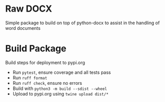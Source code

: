 # Raw DOCX

Simple package to build on top of python-docx to assist in the handling of word documents

# Build Package

Build steps for deployment to pypi.org

- Run `pytest`, ensure coverage and all tests pass
- Run `ruff format`
- Run `ruff check`, ensure no errors
- Build with `python3 -m build --sdist --wheel`
- Upload to pypi.org using `twine upload dist/*`
